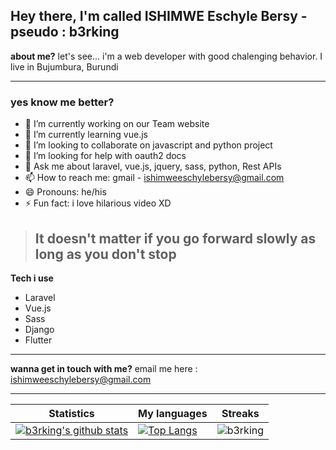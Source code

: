 ## Hey there, I'm called ISHIMWE Eschyle Bersy - pseudo : b3rking 

**about me?** let's see... i'm a web developer with good chalenging behavior. I live in Bujumbura, Burundi

---
### yes know me better? 

- 🔭 I’m currently working on our Team website
- 🌱 I’m currently learning vue.js
- 👯 I’m looking to collaborate on javascript and python project
- 🤔 I’m looking for help with oauth2 docs
- 💬 Ask me about laravel, vue.js, jquery, sass, python, Rest APIs
- 📫 How to reach me: gmail - ishimweeschylebersy@gmail.com
- 😄 Pronouns: he/his
- ⚡ Fun fact: i love hilarious video XD

> ## It doesn't matter if you go forward slowly as long as you don't stop

**Tech i use**
 - Laravel
 - Vue.js
 - Sass
 - Django
 - Flutter
---
**wanna get in touch with me?**
email me here : <ishimweeschylebersy@gmail.com>

___

|Statistics|My languages|Streaks|
|-|-|-|
|[![b3rking's github stats](https://github-readme-stats.vercel.app/api?username=b3rking&show_icons=true&theme=dark&hide_title=true)](https://github.com/b3rking)|[![Top Langs](https://github-readme-stats.vercel.app/api/top-langs/?username=b3rking&show_icons=true&theme=dark&layout=compact&hide_title=true)](https://github.com/b3rking)|![b3rking](https://github-readme-streak-stats.herokuapp.com/?user=b3rking&theme=dark)
